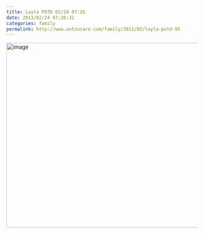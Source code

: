 ```yaml
---
title: Layla POTD 02/24 07:26
date: 2011/02/24 07:26:31
categories: family
permalink: http://www.antzucaro.com/family/2011/02/layla-potd-95
---
```

<img src="http://media.antzucaro.com/uploads/2011/02/IMG_20110224_072631.jpg" width="650px" height="485px" alt="image" style="display: block; margin-right: auto; margin-left: auto;">